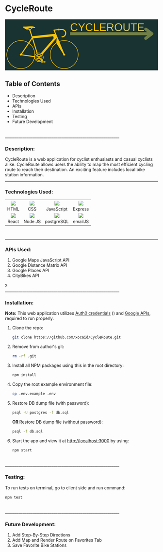 # CycleRoute
![](client/src/components/Images/cycleRouteBanner.png)

## Table of Contents
<ul>
<li>Description</li>
<li>Technologies Used</li>
<li>APIs</li>
<li>Installation</li>
<li>Testing</li>
<li>Future Development</li>
</ul>
<br/>
___________________________________________________________
<br/>

### Description:
CycleRoute is a web application for cyclist enthusiasts and casual cyclists alike. CycleRoute allows users the ability to map the most efficient cycling route to reach their destination. An exciting feature includes local bike station information. 
<br/>

___________________________________________________________

### Technologies Used:
   <table>
  <tr align="center">
    <td align="center"><img src="https://user-images.githubusercontent.com/76704309/202346526-a5ff4025-f329-4869-9bf2-a55c438acce4.png" height="30px"><br>HTML</td>
    <td align="center"><img src="https://user-images.githubusercontent.com/76704309/202346792-38f643ef-1547-437c-be94-934896ffb419.png" height="30px"><br>CSS</td>
    <td align="center"><img src="https://user-images.githubusercontent.com/76704309/202346924-4c884b4b-2ae1-4c99-96e3-5928237c2608.png" height="30px"><br>JavaScript</td>
    <td align="center"><img src="https://user-images.githubusercontent.com/76704309/202349986-4508269e-0ccc-4557-8387-b200fd48eff5.png" height="30px"><br>Express</td>
  </tr>
     <tr align="center">
    <td align="center"><img src="https://user-images.githubusercontent.com/76704309/202350485-fbca3896-cdf0-42b6-bace-5ff4130d0745.png" height="30px"><br>React</td>
    <td align="center"><img src="https://user-images.githubusercontent.com/76704309/202350785-7c97d6ee-cfdd-42d8-bf66-754ebf06609b.png" height="30px"><br>Node JS</td>
        <td align="center"><img src="https://user-images.githubusercontent.com/76704309/202349804-b01c7de8-8a26-477d-87b7-6533268deafe.png" height="30px"><br>postgreSQL</td>
         <td align="center"><img src="https://user-images.githubusercontent.com/76704309/202370441-e6500520-443f-46c0-8062-243cfdf0ee84.png" height="30px"><br>emailJS</td>
  </tr>
</table>
<br/>


___________________________________________________________

### APIs Used:
<ol>
<li>Google Maps JavaScript API</li>
<li>Google Distance Matrix API</li>
<li>Google Places API</li>
<li>CityBikes API</li>
</ol>
x
<br/>
___________________________________________________________

### Installation:
<strong>Note:</strong>
This web application utilizes [Auth0 credentials](https://auth0.com/) () and [Google APIs](https://mapsplatform.google.com/), required to run properly.

1. Clone the repo:
   ```sh
   git clone https://github.com/xocaid/CycleRoute.git
   ```
2. Remove from author's git:
   ```sh
   rm -rf .git
   ```
3. Install all NPM packages using this in the root directory:
   ```sh
   npm install
   ```
4. Copy the root example environment file:
   ```sh
   cp .env.example .env
   ```
5. Restore DB dump file (with password):
   ```sh
   psql -U postgres -f db.sql
   ```
   <strong>OR </strong>
   Restore DB dump file (without password):
      ```sh
   psql -f db.sql
   ```
6. Start the app and view it at <http://localhost:3000> by using:
   ```sh
   npm start
   ```

<br/>
___________________________________________________________

### Testing:
To run tests on terminal, go to client side and run command:
```sh
npm test
```

<br/>
___________________________________________________________

### Future Development:
<ol>
<li>Add Step-By-Step Directions</li>
<li>Add Map and Render Route on Favorites Tab </li>
<li>Save Favorite Bike Stations</li>
</ol>


